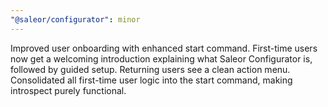 ```yaml
---
"@saleor/configurator": minor
---
```


Improved user onboarding with enhanced start command. First-time users now get a welcoming introduction explaining what Saleor Configurator is, followed by guided setup. Returning users see a clean action menu. Consolidated all first-time user logic into the start command, making introspect purely functional.
